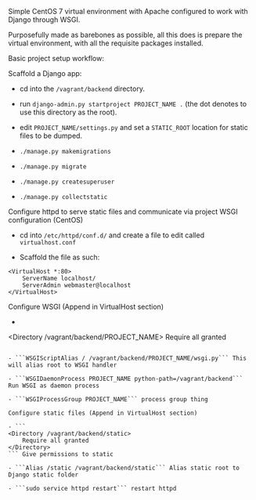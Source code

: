 Simple CentOS 7 virtual environment with Apache configured to work with Django through WSGI.

Purposefully made as barebones as possible, all this does is prepare the virtual environment, with all the requisite packages installed.

Basic project setup workflow:

Scaffold a Django app:
- cd into the ```/vagrant/backend``` directory.

- run ```django-admin.py startproject PROJECT_NAME .``` (the dot denotes to use this directory as the root).

- edit ```PROJECT_NAME/settings.py``` and set a ```STATIC_ROOT``` location for static files to be dumped.
- ```./manage.py makemigrations```
- ```./manage.py migrate```
- ```./manage.py createsuperuser```
- ```./manage.py collectstatic```

Configure httpd to serve static files and communicate via project WSGI configuration
(CentOS)

- cd into ```/etc/httpd/conf.d/``` and create a file to edit called ```virtualhost.conf```

- Scaffold the file as such:
```
<VirtualHost *:80>
    ServerName localhost/
    ServerAdmin webmaster@localhost
</VirtualHost>
```

Configure WSGI (Append in VirtualHost section)

- ```
<Directory /vagrant/backend/PROJECT_NAME>
    <Files wsgi.py>
        Require all granted
    </Files>
</Directory>
``` This will give permissions for wsgi.py

- ```WSGIScriptAlias / /vagrant/backend/PROJECT_NAME/wsgi.py``` This will alias root to WSGI handler

- ```WSGIDaemonProcess PROJECT_NAME python-path=/vagrant/backend``` Run WSGI as daemon process

- ```WSGIProcessGroup PROJECT_NAME``` process group thing

Configure static files (Append in VirtualHost section)

- ```
<Directory /vagrant/backend/static>
    Require all granted
</Directory>
``` Give permissions to static

- ```Alias /static /vagrant/backend/static``` Alias static root to Django static folder

- ```sudo service httpd restart``` restart httpd
